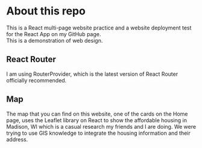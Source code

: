 # About this repo
This is a React multi-page website practice and a website deployment test for the React App on my GitHub page.<br>
This is a demonstration of web design.

## React Router
I am using RouterProvider, which is the latest version of React Router officially recommended.

## Map
The map that you can find on this website, one of the cards on the Home page, uses the Leaflet library on React to show the affordable housing in Madison, WI which is a casual research my friends and I are doing. We were trying to use GIS knowledge to integrate the housing information and their address.
